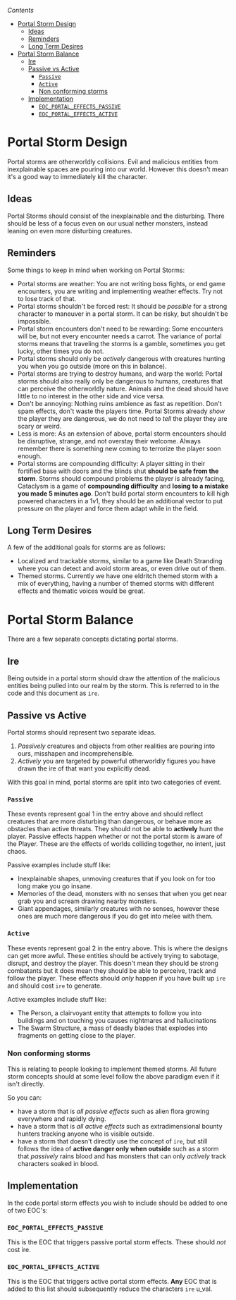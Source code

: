 <!-- START doctoc generated TOC please keep comment here to allow auto update -->
<!-- DON'T EDIT THIS SECTION, INSTEAD RE-RUN doctoc TO UPDATE -->
*Contents*

- [Portal Storm Design](#portal-storm-design)
  - [Ideas](#ideas)
  - [Reminders](#reminders)
  - [Long Term Desires](#long-term-desires)
- [Portal Storm Balance](#portal-storm-balance)
  - [Ire](#ire)
  - [Passive vs Active](#passive-vs-active)
    - [`Passive`](#passive)
    - [`Active`](#active)
    - [Non conforming storms](#non-conforming-storms)
  - [Implementation](#implementation)
    - [`EOC_PORTAL_EFFECTS_PASSIVE`](#eoc_portal_effects_passive)
    - [`EOC_PORTAL_EFFECTS_ACTIVE`](#eoc_portal_effects_active)

<!-- END doctoc generated TOC please keep comment here to allow auto update -->

# Portal Storm Design
Portal storms are otherworldly collisions. Evil and malicious entities from inexplainable spaces are pouring into our world. However this doesn't mean it's a good way to immediately kill the character.

## Ideas
Portal Storms should consist of the inexplainable and the disturbing.  There should be less of a focus even on our usual nether monsters, instead leaning on even more disturbing creatures. 

## Reminders
Some things to keep in mind when working on Portal Storms:
* Portal storms are weather: You are not writing boss fights, or end game encounters, you are writing and implementing weather effects. Try not to lose track of that.
* Portal storms shouldn't be forced rest: It should be *possible* for a strong character to maneuver in a portal storm. It can be risky, but shouldn't be impossible.
* Portal storm encounters don't need to be rewarding: Some encounters will be, but not every encounter needs a carrot. The variance of portal storms means that traveling the storms is a gamble, sometimes you get lucky, other times you do not.
* Portal storms should only be *actively* dangerous with creatures hunting you when you go outside (more on this in balance).
* Portal storms are trying to destroy humans, and warp the world: Portal storms should also really only be dangerous to humans, creatures that can perceive the otherworldly nature. Animals and the dead should have little to no interest in the other side and vice versa.
* Don't be annoying: Nothing ruins ambience as fast as repetition. Don't spam effects, don't waste the players time. Portal Storms already *show* the player they are dangerous, we do not need to *tell* the player they are scary or weird.
* Less is more: As an extension of above, portal storm encounters should be disruptive, strange, and not overstay their welcome. Always remember there is something new coming to terrorize the player soon enough.
* Portal storms are compounding difficulty: A player sitting in their fortified base with doors and the blinds shut **should be safe from the storm**. Storms should compound problems the player is already facing, Cataclysm is a game of **compounding difficulty** and **losing to a mistake you made 5 minutes ago**. Don't build portal storm encounters to kill high powered characters in a 1v1, they should be an additional vector to put pressure on the player and force them adapt while in the field.

## Long Term Desires
A few of the additional goals for storms are as follows:

* Localized and trackable storms, similar to a game like Death Stranding where you can detect and avoid storm areas, or even drive out of them.
* Themed storms. Currently we have one eldritch themed storm with a mix of everything, having a number of themed storms with different effects and thematic voices would be great.

# Portal Storm Balance
There are a few separate concepts dictating portal storms.

## Ire
Being outside in a portal storm should draw the attention of the malicious entities being pulled into our realm by the storm. This is referred to in the code and this document as `ire`.

## Passive vs Active
Portal storms should represent two separate ideas.
1. *Passively* creatures and objects from other realities are pouring into ours, misshapen and incomprehensible.
2. *Actively* you are targeted by powerful otherworldly figures you have drawn the ire of that want you explicitly dead.

With this goal in mind, portal storms are split into two categories of event. 

### `Passive` 
These events represent goal 1 in the entry above and should reflect creatures that are more disturbing than dangerous, or behave more as obstacles than active threats. They should not be able to **actively** hunt the player. Passive effects happen whether or not the portal storm is aware of the Player. These are the effects of worlds colliding together, no intent, just chaos. 

Passive examples include stuff like:
* Inexplainable shapes, unmoving creatures that if you look on for too long make you go insane.
* Memories of the dead, monsters with no senses that when you get near grab you and scream drawing nearby monsters.
* Giant appendages, similarly creatures with no senses, however these ones are much more dangerous if you do get into melee with them.

### `Active`
These events represent goal 2 in the entry above. This is where the designs can get more awful. These entities should be actively trying to sabotage, disrupt, and destroy the player. This doesn't mean they should be strong combatants but it does mean they should be able to perceive, track and follow the player.  These effects should *only* happen if you have built up `ire` and should cost `ire` to generate.

Active examples include stuff like:
* The Person, a clairvoyant entity that attempts to follow you into buildings and on touching you causes nightmares and hallucinations
* The Swarm Structure, a mass of deadly blades that explodes into fragments on getting close to the player.

### Non conforming storms
This is relating to people looking to implement themed storms. All future storm concepts should at some level follow the above paradigm even if it isn't directly.

So you can:
  * have a storm that is *all passive effects* such as alien flora growing everywhere and rapidly dying.
  * have a storm that is *all active effects* such as extradimensional bounty hunters tracking anyone who is visible outside.
  * have a storm that doesn't directly use the concept of `ire`, but still follows the idea of **active danger only when outside** such as a storm that *passively* rains blood and has monsters that can only *actively* track characters soaked in blood.


## Implementation
In the code portal storm effects you wish to include should be added to one of two EOC's: 

### `EOC_PORTAL_EFFECTS_PASSIVE`
This is the EOC that triggers passive portal storm effects. These should *not* cost ire.

### `EOC_PORTAL_EFFECTS_ACTIVE`
This is the EOC that triggers active portal storm effects. **Any** EOC that is added to this list should subsequently reduce the characters `ire` u_val.
